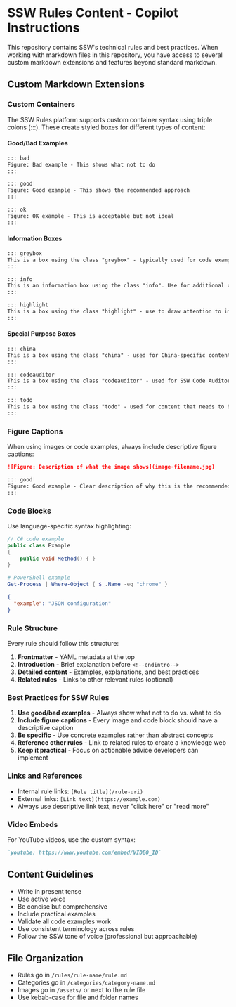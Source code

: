 # SSW Rules Content - Copilot Instructions

This repository contains SSW's technical rules and best practices. When working with markdown files in this repository, you have access to several custom markdown extensions and features beyond standard markdown.

## Custom Markdown Extensions

### Custom Containers

The SSW Rules platform supports custom container syntax using triple colons (:::). These create styled boxes for different types of content:

#### Good/Bad Examples
```markdown
::: bad
Figure: Bad example - This shows what not to do
:::

::: good
Figure: Good example - This shows the recommended approach
:::

::: ok
Figure: OK example - This is acceptable but not ideal
:::
```

#### Information Boxes
```markdown
::: greybox
This is a box using the class "greybox" - typically used for code examples or quotes.
:::

::: info
This is an information box using the class "info". Use for additional context or tips.
:::

::: highlight
This is a box using the class "highlight" - use to draw attention to important content.
:::
```

#### Special Purpose Boxes
```markdown
::: china
This is a box using the class "china" - used for China-specific content or variations.
:::

::: codeauditor
This is a box using the class "codeauditor" - used for SSW Code Auditor related content.
:::

::: todo
This is a box using the class "todo" - used for content that needs to be completed or updated.
:::
```

### Figure Captions

When using images or code examples, always include descriptive figure captions:

```markdown
![Figure: Description of what the image shows](image-filename.jpg)

::: good
Figure: Good example - Clear description of why this is the recommended approach
:::
```

### Code Blocks

Use language-specific syntax highlighting:

```csharp
// C# code example
public class Example
{
    public void Method() { }
}
```

```powershell
# PowerShell example
Get-Process | Where-Object { $_.Name -eq "chrome" }
```

```json
{
  "example": "JSON configuration"
}
```

### Rule Structure

Every rule should follow this structure:

1. **Frontmatter** - YAML metadata at the top
2. **Introduction** - Brief explanation before `<!--endintro-->`
3. **Detailed content** - Examples, explanations, and best practices
4. **Related rules** - Links to other relevant rules (optional)

### Best Practices for SSW Rules

1. **Use good/bad examples** - Always show what not to do vs. what to do
2. **Include figure captions** - Every image and code block should have a descriptive caption
3. **Be specific** - Use concrete examples rather than abstract concepts
4. **Reference other rules** - Link to related rules to create a knowledge web
5. **Keep it practical** - Focus on actionable advice developers can implement

### Links and References

- Internal rule links: `[Rule title](/rule-uri)`
- External links: `[Link text](https://example.com)`
- Always use descriptive link text, never "click here" or "read more"

### Video Embeds

For YouTube videos, use the custom syntax:
```markdown
`youtube: https://www.youtube.com/embed/VIDEO_ID`
```

## Content Guidelines

- Write in present tense
- Use active voice
- Be concise but comprehensive
- Include practical examples
- Validate all code examples work
- Use consistent terminology across rules
- Follow the SSW tone of voice (professional but approachable)

## File Organization

- Rules go in `/rules/rule-name/rule.md`
- Categories go in `/categories/category-name.md`
- Images go in `/assets/` or next to the rule file
- Use kebab-case for file and folder names
